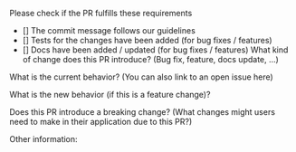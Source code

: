 Please check if the PR fulfills these requirements
- [] The commit message follows our guidelines
- [] Tests for the changes have been added (for bug fixes / features)
- [] Docs have been added / updated (for bug fixes / features)
What kind of change does this PR introduce? (Bug fix, feature, docs update, ...)

What is the current behavior? (You can also link to an open issue here)

What is the new behavior (if this is a feature change)?

Does this PR introduce a breaking change? (What changes might users need to make in their application due to this PR?)

Other information:
